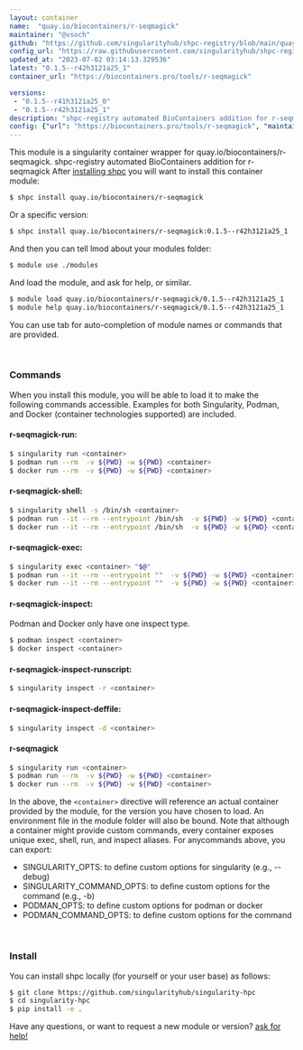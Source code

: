 ```yaml
---
layout: container
name:  "quay.io/biocontainers/r-seqmagick"
maintainer: "@vsoch"
github: "https://github.com/singularityhub/shpc-registry/blob/main/quay.io/biocontainers/r-seqmagick/container.yaml"
config_url: "https://raw.githubusercontent.com/singularityhub/shpc-registry/main/quay.io/biocontainers/r-seqmagick/container.yaml"
updated_at: "2023-07-02 03:14:13.329536"
latest: "0.1.5--r42h3121a25_1"
container_url: "https://biocontainers.pro/tools/r-seqmagick"

versions:
 - "0.1.5--r41h3121a25_0"
 - "0.1.5--r42h3121a25_1"
description: "shpc-registry automated BioContainers addition for r-seqmagick"
config: {"url": "https://biocontainers.pro/tools/r-seqmagick", "maintainer": "@vsoch", "description": "shpc-registry automated BioContainers addition for r-seqmagick", "latest": {"0.1.5--r42h3121a25_1": "sha256:bf796d4ffb9cad584b8f940f660d9b95fa792e0e8ffe34c758bf8b4733f040e0"}, "tags": {"0.1.5--r41h3121a25_0": "sha256:2e4cb2e0a3b297764d50646e15e35971330fb7b9a403e4c9b5854faa3a6aa1f7", "0.1.5--r42h3121a25_1": "sha256:bf796d4ffb9cad584b8f940f660d9b95fa792e0e8ffe34c758bf8b4733f040e0"}, "docker": "quay.io/biocontainers/r-seqmagick"}
---
```


This module is a singularity container wrapper for quay.io/biocontainers/r-seqmagick.
shpc-registry automated BioContainers addition for r-seqmagick
After [installing shpc](#install) you will want to install this container module:


```bash
$ shpc install quay.io/biocontainers/r-seqmagick
```

Or a specific version:

```bash
$ shpc install quay.io/biocontainers/r-seqmagick:0.1.5--r42h3121a25_1
```

And then you can tell lmod about your modules folder:

```bash
$ module use ./modules
```

And load the module, and ask for help, or similar.

```bash
$ module load quay.io/biocontainers/r-seqmagick/0.1.5--r42h3121a25_1
$ module help quay.io/biocontainers/r-seqmagick/0.1.5--r42h3121a25_1
```

You can use tab for auto-completion of module names or commands that are provided.

<br>

### Commands

When you install this module, you will be able to load it to make the following commands accessible.
Examples for both Singularity, Podman, and Docker (container technologies supported) are included.

#### r-seqmagick-run:

```bash
$ singularity run <container>
$ podman run --rm  -v ${PWD} -w ${PWD} <container>
$ docker run --rm  -v ${PWD} -w ${PWD} <container>
```

#### r-seqmagick-shell:

```bash
$ singularity shell -s /bin/sh <container>
$ podman run --it --rm --entrypoint /bin/sh  -v ${PWD} -w ${PWD} <container>
$ docker run --it --rm --entrypoint /bin/sh  -v ${PWD} -w ${PWD} <container>
```

#### r-seqmagick-exec:

```bash
$ singularity exec <container> "$@"
$ podman run --it --rm --entrypoint ""  -v ${PWD} -w ${PWD} <container> "$@"
$ docker run --it --rm --entrypoint ""  -v ${PWD} -w ${PWD} <container> "$@"
```

#### r-seqmagick-inspect:

Podman and Docker only have one inspect type.

```bash
$ podman inspect <container>
$ docker inspect <container>
```

#### r-seqmagick-inspect-runscript:

```bash
$ singularity inspect -r <container>
```

#### r-seqmagick-inspect-deffile:

```bash
$ singularity inspect -d <container>
```



#### r-seqmagick

```bash
$ singularity run <container>
$ podman run --rm  -v ${PWD} -w ${PWD} <container>
$ docker run --rm  -v ${PWD} -w ${PWD} <container>
```


In the above, the `<container>` directive will reference an actual container provided
by the module, for the version you have chosen to load. An environment file in the
module folder will also be bound. Note that although a container
might provide custom commands, every container exposes unique exec, shell, run, and
inspect aliases. For anycommands above, you can export:

 - SINGULARITY_OPTS: to define custom options for singularity (e.g., --debug)
 - SINGULARITY_COMMAND_OPTS: to define custom options for the command (e.g., -b)
 - PODMAN_OPTS: to define custom options for podman or docker
 - PODMAN_COMMAND_OPTS: to define custom options for the command

<br>

### Install

You can install shpc locally (for yourself or your user base) as follows:

```bash
$ git clone https://github.com/singularityhub/singularity-hpc
$ cd singularity-hpc
$ pip install -e .
```

Have any questions, or want to request a new module or version? [ask for help!](https://github.com/singularityhub/singularity-hpc/issues)